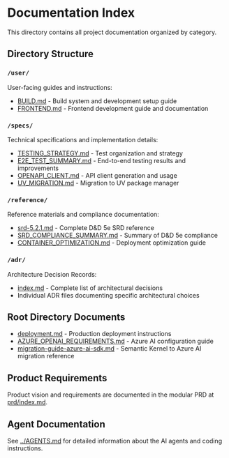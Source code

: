 # Documentation Index

This directory contains all project documentation organized by category.

## Directory Structure

### `/user/`
User-facing guides and instructions:
- [BUILD.md](user/BUILD.md) - Build system and development setup guide
- [FRONTEND.md](user/FRONTEND.md) - Frontend development guide and documentation

### `/specs/`
Technical specifications and implementation details:
- [TESTING_STRATEGY.md](specs/TESTING_STRATEGY.md) - Test organization and strategy
- [E2E_TEST_SUMMARY.md](specs/E2E_TEST_SUMMARY.md) - End-to-end testing results and improvements
- [OPENAPI_CLIENT.md](specs/OPENAPI_CLIENT.md) - API client generation and usage
- [UV_MIGRATION.md](specs/UV_MIGRATION.md) - Migration to UV package manager

### `/reference/`
Reference materials and compliance documentation:
- [srd-5.2.1.md](reference/srd-5.2.1.md) - Complete D&D 5e SRD reference
- [SRD_COMPLIANCE_SUMMARY.md](reference/SRD_COMPLIANCE_SUMMARY.md) - Summary of D&D 5e compliance
- [CONTAINER_OPTIMIZATION.md](reference/CONTAINER_OPTIMIZATION.md) - Deployment optimization guide

### `/adr/`
Architecture Decision Records:
- [index.md](adr/index.md) - Complete list of architectural decisions
- Individual ADR files documenting specific architectural choices

## Root Directory Documents

- [deployment.md](deployment.md) - Production deployment instructions
- [AZURE_OPENAI_REQUIREMENTS.md](AZURE_OPENAI_REQUIREMENTS.md) - Azure AI configuration guide
- [migration-guide-azure-ai-sdk.md](migration-guide-azure-ai-sdk.md) - Semantic Kernel to Azure AI migration reference

## Product Requirements

Product vision and requirements are documented in the modular PRD at [prd/index.md](prd/index.md).

## Agent Documentation

See [../AGENTS.md](../AGENTS.md) for detailed information about the AI agents and coding instructions.
